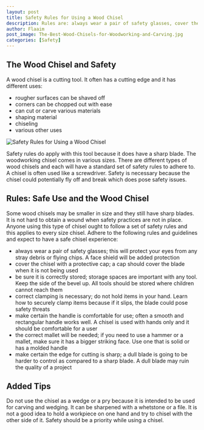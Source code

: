 ```yaml
---
layout: post
title: Safety Rules for Using a Wood Chisel
description: Rules are: always wear a pair of safety glasses, cover the chisel with a protective cap, be sure it is correctly stored, correct clamping is necessary, make certain the handle is comfortable for use, the correct mallet will be needed, make certain the edge for cutting is sharp
author: Flaaim
post_image: The-Best-Wood-Chisels-for-Woodworking-and-Carving.jpg
categories: [Safety]
---
```


## The Wood Chisel and Safety

A wood chisel is a cutting tool. It often has a cutting edge and it has different uses:

- rougher surfaces can be shaved off
- corners can be chopped out with ease
- can cut or carve various materials
- shaping material
- chiseling
- various other uses

![Safety Rules for Using a Wood Chisel](https://safetyworkblog.com/assets/The-Best-Wood-Chisels-for-Woodworking-and-Carving.jpg)

Safety rules do apply with this tool because it does have a sharp blade. The woodworking chisel comes in various sizes. There are different types of wood chisels and each will have a standard set of safety rules to adhere to. A chisel is often used like a screwdriver. Safety is necessary because the chisel could potentially fly off and break which does pose safety issues.

## Rules: Safe Use and the Wood Chisel

Some wood chisels may be smaller in size and they still have sharp blades. It is not hard to obtain a wound when safety practices are not in place. Anyone using this type of chisel ought to follow a set of safety rules and this applies to every size chisel. Adhere to the following rules and guidelines and expect to have a safe chisel experience:

- always wear a pair of safety glasses; this will protect your eyes from any stray debris or flying chips. A face shield will be added protection
- cover the chisel with a protective cap; a cap should cover the blade when it is not being used
- be sure it is correctly stored; storage spaces are important with any tool. Keep the side of the bevel up. All tools should be stored where children cannot reach them
- correct clamping is necessary; do not hold items in your hand. Learn how to securely clamp items because if it slips, the blade could pose safety threats
- make certain the handle is comfortable for use; often a smooth and rectangular handle works well. A chisel is used with hands only and it should be comfortable for a user
- the correct mallet will be needed; if you need to use a hammer or a mallet, make sure it has a bigger striking face. Use one that is solid or has a molded handle
- make certain the edge for cutting is sharp; a dull blade is going to be harder to control as compared to a sharp blade. A dull blade may ruin the quality of a project

## Added Tips
Do not use the chisel as a wedge or a pry because it is intended to be used for carving and wedging. It can be sharpened with a whetstone or a file. It is not a good idea to hold a workpiece on one hand and try to chisel with the other side of it. Safety should be a priority while using a chisel.
